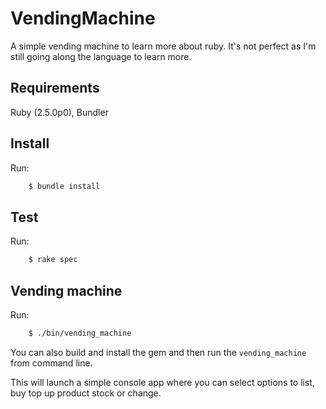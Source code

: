 # VendingMachine

A simple vending machine to learn more about ruby. It's not perfect as I'm still going along the language to learn more.

## Requirements
Ruby (2.5.0p0), Bundler


## Install
Run:
```bash
    $ bundle install
```

## Test
Run:
```bash
    $ rake spec
```

## Vending machine
Run:
```bash
    $ ./bin/vending_machine
```
You can also build and install the gem and then run the `vending_machine` from command line.

This will launch a simple console app where you can select options to list, buy top up product stock or change.
